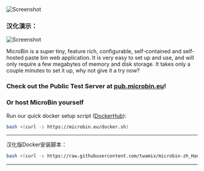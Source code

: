 ![Screenshot](.github/index.png)

### 汉化演示：

![Screenshot](.github/index_zh.jpg)


MicroBin is a super tiny, feature rich, configurable, self-contained and self-hosted paste bin web application. It is very easy to set up and use, and will only require a few megabytes of memory and disk storage. It takes only a couple minutes to set it up, why not give it a try now?

### Check out the Public Test Server at [pub.microbin.eu](https://pub.microbin.eu)!

### Or host MicroBin yourself

Run our quick docker setup script ([DockerHub](https://hub.docker.com/r/danielszabo99/microbin)):

```bash
bash <(curl -s https://microbin.eu/docker.sh)
```

***

汉化版Docker安装脚本：

```bash
bash <(curl -s https://raw.githubusercontent.com/twamix/microbin-zh_Hans/master/docker-setup.sh)
```

***
